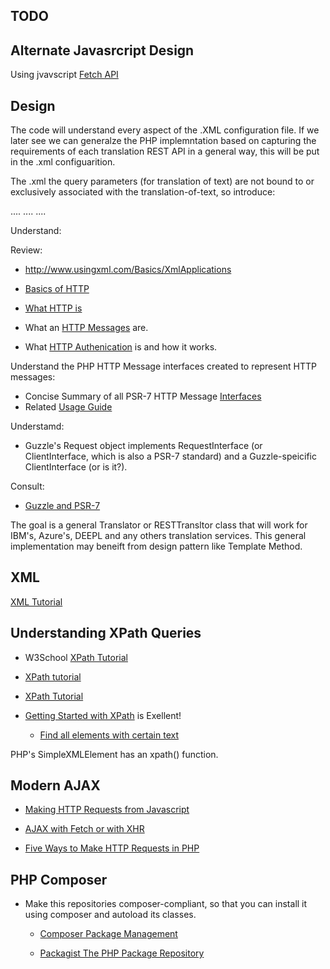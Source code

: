 <section>

# TODO

## Alternate Javasrcript Design

Using jvavscript [Fetch API](https://developer.mozilla.org/en-US/docs/Web/API/Fetch_API)

## Design

The code will understand every aspect of the .XML configuration file. If we later see we can generalze the PHP implemntation based on
capturing the requirements of each translation REST API in a general way, this will be put in the .xml configuarition. 

The .xml the query parameters (for translation of text) are not bound to or exclusively associated with the translation-of-text, so introduce:

  <service>
     <settings>....
     </settings>
     <translation>
        <settings>....
        </settings>
     </translation>
     <dictionary>
        <settings>....
        </settings>
     </dictionay>
  </service>

Understand:

Review:

- http://www.usingxml.com/Basics/XmlApplications

- [Basics of HTTP](https://developer.mozilla.org/en-US/docs/Web/HTTP/Basics_of_HTTP)
- [What HTTP is](https://www.w3schools.com/whatis/whatis_http.asp)
- What an [HTTP Messages](https://developer.mozilla.org/en-US/docs/Web/HTTP/Messages) are.
- What [HTTP Authenication](https://developer.mozilla.org/en-US/docs/Web/HTTP/Authentication) is and how it works.

Understand the PHP HTTP Message interfaces created to represent HTTP messages:

- Concise Summary of all PSR-7 HTTP Message [Interfaces](https://github.com/php-fig/http-message/blob/master/docs/PSR7-Interfaces.md)
- Related [Usage Guide](https://github.com/php-fig/http-message/blob/master/docs/PSR7-Usage.md)

Understamd:

- Guzzle's Request object implements RequestInterface (or ClientInterface, which is also a PSR-7 standard) and a Guzzle-speicific ClientInterface (or is it?).

Consult:

-  [Guzzle and PSR-7](https://docs.guzzlephp.org/en/stable/psr7.html)

The goal is a general Translator or RESTTransltor class that will work for IBM's, Azure's, DEEPL and any others translation services. This general implementation may
beneift from design pattern like Template Method.

## XML

[XML Tutorial](https://www.w3schools.com/xml/)

## Understanding XPath Queries

- W3School [XPath Tutorial](https://www.w3schools.com/xml/xpath_nodes.asp)   	
- [XPath tutorial](https://www.softwaretestinghelp.com/xml-path-language-xpath-tutorial/)
- [XPath Tutorial](https://www.educba.com/xml-features/?source=leftnav)
- [Getting Started with XPath](https://riptutorial.com/xpath) is Exellent!

  - [Find all elements with certain text](https://riptutorial.com/xpath/example/6209/find-all-elements-with-certain-text)

PHP's SimpleXMLElement has an xpath() function.

## Modern AJAX

- [Making HTTP Requests from Javascript](https://drstearns.github.io/tutorials/ajax/)

- [AJAX with Fetch or with XHR](https://code.tutsplus.com/en/articles/create-a-javascript-ajax-post-request-with-and-without-jquery--cms-39195)

- [Five Ways to Make HTTP Requests in PHP](https://www.twilio.com/blog/5-ways-to-make-http-requests-in-php)

## PHP Composer

- Make this repositories composer-compliant, so that you can install it using composer and autoload its classes. 

  - [Composer Package Management](https://whoisryosuke.com/blog/2018/how-to-create-a-php-package-for-composer/)
 
  - [Packagist The PHP Package Repository](https://packagist.org/)

</section>
